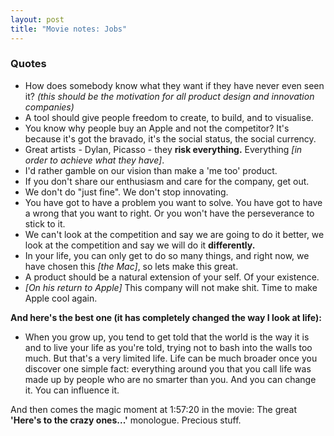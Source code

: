 ```yaml
---
layout: post
title: "Movie notes: Jobs"
---
```


### Quotes

- How does somebody know what they want if they have never even seen it? *(this should be the motivation for all product design and innovation companies)*
- A tool should give people freedom to create, to build, and to visualise.
- You know why people buy an Apple and not the competitor? It's because it's got the bravado, it's the social status, the social currency.
- Great artists - Dylan, Picasso - they **risk everything.** Everything *[in order to achieve what they have]*.
- I'd rather gamble on our vision than make a 'me too' product.
- If you don't share our enthusiasm and care for the company, get out.
- We don't do "just fine". We don't stop innovating.
- You have got to have a problem you want to solve. You have got to have a wrong that you want to right. Or you won't have the perseverance to stick to it.
- We can't look at the competition and say we are going to do it better, we look at the competition and say we will do it **differently.**
- In your life, you can only get to do so many things, and right now, we have chosen this *[the Mac]*, so lets make this great.
- A product should be a natural extension of your self. Of your existence.
- *[On his return to Apple]* This company will not make shit. Time to make Apple cool again.

**And here's the best one (it has completely changed the way I look at life):**

- When you grow up, you tend to get told that the world is the way it is and to live your life as you're told, trying not to bash into the walls too much. But that's a very limited life. Life can be much broader once you discover one simple fact: everything around you that you call life was made up by people who are no smarter than you. And you can change it. You can influence it. 

And then comes the magic moment at 1:57:20 in the movie: The great **'Here's to the crazy ones...'** monologue. Precious stuff.
